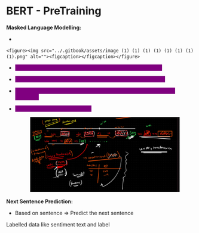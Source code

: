 # BERT - PreTraining

**Masked Language Modelling:**

*

    <figure><img src="../.gitbook/assets/image (1) (1) (1) (1) (1) (1) (1) (1).png" alt=""><figcaption></figcaption></figure>
* <mark style="color:purple;background-color:purple;">**Pick any random words in inside the sentence and mask it**</mark>
* <mark style="color:purple;background-color:purple;">**This words we are going to predict while training the model**</mark>
* <mark style="color:purple;background-color:purple;">**\[CLS]  token is represent that it needs to do classification of the sentence**</mark>
*   <mark style="color:purple;background-color:purple;">**\[SEP] to separate 2 sentences**</mark>

    <figure><img src="../.gitbook/assets/image (2) (1) (1) (1).png" alt=""><figcaption></figcaption></figure>

**Next Sentence Prediction:**

* Based on sentence ⇒ Predict the next sentence



Labelled data like sentiment text and label

